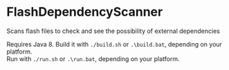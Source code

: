 # FlashDependencyScanner
Scans flash files to check and see the possibility of external dependencies

Requires Java 8. Build it with `./build.sh` or `.\build.bat`, depending on your platform.  
Run with `./run.sh` or `.\run.bat`, depending on your platform.
